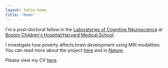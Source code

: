 ```yaml
---
layout: katie-home
title: "Home"
---
```



I'm a post-doctoral fellow in the [Laboratories of Cognitive Neuroscience](http://www.childrenshospital.org/research/labs/laboratories-of-cognitive-neuroscience) at [Boston Children's Hospital/Harvard Medical School](https://hms.harvard.edu/affiliates/boston-childrens-hospital).  

I investigate how poverty affects brain development using MRI modalities. You can read more about the project [here](https://www.lcn-bean.org) and in [Nature](https://www.nature.com/news/how-poverty-affects-the-brain-1.22280).

Please view my CV [here](/pdfs/TKT_cv_2019f-elec.pdf).
<!--stackedit_data:
eyJoaXN0b3J5IjpbLTYxOTc0MjMyOCwxODcwOTgyMzI2LDc4Nz
Q2NjY0N119
-->
